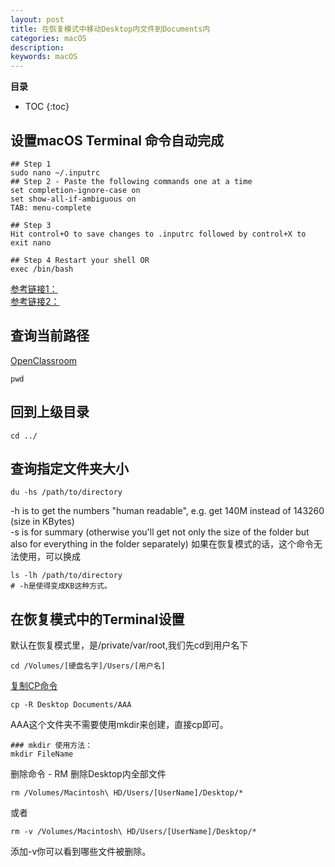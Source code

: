 ```yaml
---
layout: post
title: 在恢复模式中移动Desktop内文件到Documents内
categories: macOS
description: 
keywords: macOS
---
```




**目录**

* TOC
{:toc}


## 设置macOS Terminal 命令自动完成
```
## Step 1 
sudo nano ~/.inputrc
## Step 2 - Paste the following commands one at a time
set completion-ignore-case on
set show-all-if-ambiguous on
TAB: menu-complete

## Step 3
Hit control+O to save changes to .inputrc followed by control+X to exit nano

## Step 4 Restart your shell OR
exec /bin/bash
```  
[参考链接1：](https://stackoverflow.com/questions/30958195/mac-terminal-auto-complete)  
[参考链接2：](http://osxdaily.com/2012/08/02/improve-tab-completion-in-mac-os-x-terminal/)


## 查询当前路径
[OpenClassroom](https://openclassrooms.com/en/courses/4614926-learn-the-command-line-in-terminal/4634361-create-your-first-directory)
```
pwd
```  

## 回到上级目录
```
cd ../
```

## 查询指定文件夹大小

```
du -hs /path/to/directory
```
-h is to get the numbers "human readable", e.g. get 140M instead of 143260 (size in KBytes)  
-s is for summary (otherwise you'll get not only the size of the folder but also for everything in the folder separately)
如果在恢复模式的话，这个命令无法使用，可以换成
```
ls -lh /path/to/directory
# -h是使得变成KB这种方式。
```


   
## 在恢复模式中的Terminal设置
  
默认在恢复模式里，是/private/var/root,我们先cd到用户名下

```
cd /Volumes/[硬盘名字]/Users/[用户名]
```

[复制CP命令](https://support.apple.com/en-hk/guide/terminal/apddfb31307-3e90-432f-8aa7-7cbc05db27f7/mac)

```
cp -R Desktop Documents/AAA
```
AAA这个文件夹不需要使用mkdir来创建，直接cp即可。

```
### mkdir 使用方法：
mkdir FileName
```

删除命令 - RM 删除Desktop内全部文件

```
rm /Volumes/Macintosh\ HD/Users/[UserName]/Desktop/*
```
或者
```
rm -v /Volumes/Macintosh\ HD/Users/[UserName]/Desktop/*
```
添加-v你可以看到哪些文件被删除。



